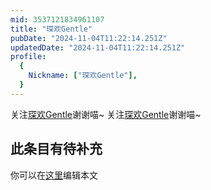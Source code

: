 ```yaml
---
mid: 3537121834961107
title: "琛欢Gentle"
pubDate: "2024-11-04T11:22:14.251Z"
updatedDate: "2024-11-04T11:22:14.251Z"
profile:
  {
    Nickname: ["琛欢Gentle"],
  }
---
```


关注[琛欢Gentle](https://space.bilibili.com/3537121834961107)谢谢喵~ 关注[琛欢Gentle](https://space.bilibili.com/3537121834961107)谢谢喵~

## 此条目有待补充
你可以在[这里](https://github.com/Yuhanawa/VTuber.ICU/edit/master/src/content/v/琛欢Gentle/index.md)编辑本文
